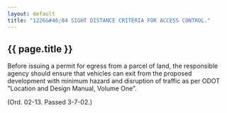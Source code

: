 ```yaml
---
layout: default
title: "1226&#46;04 SIGHT DISTANCE CRITERIA FOR ACCESS CONTROL."
---
```


{{ page.title }}
----------------

Before issuing a permit for egress from a parcel of land, the responsible agency should ensure that vehicles can exit from the proposed development with minimum hazard and disruption of traffic as per ODOT "Location and Design Manual, Volume One".

(Ord. 02-13. Passed 3-7-02.)